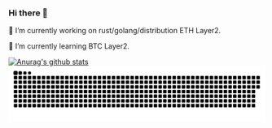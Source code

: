 ### Hi there 👋

🔭 I’m currently working on rust/golang/distribution ETH Layer2.

🌱 I’m currently learning BTC Layer2.
<!--
**berryjam/berryjam** is a ✨ _special_ ✨ repository because its `README.md` (this file) appears on your GitHub profile.
- 👯 I’m looking to collaborate on ...
- 🤔 I’m looking for help with ...
- 💬 Ask me about ...
- 📫 How to reach me: ...
- 😄 Pronouns: ...
- ⚡ Fun fact: ...
-->
[![Anurag's github stats](https://github-readme-stats.vercel.app/api?username=berryjam)](https://github.com/anuraghazra/github-readme-stats)
![GitHub Snake](https://github.com/berryjam/snk/blob/output/github-contribution-grid-snake.svg)
